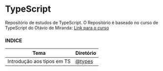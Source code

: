 # TypeScript

Repositório de estudos de TypeScript.
O Repositório é baseado no curso de TypeScript do Otávio de Miranda: [Link para o curso](https://www.udemy.com/share/1026x83@mN1qG8n7o5w_CHv6I_dm4Ck5Out3FYaONyVaNtAUdzvZ4Ro-Ma2bnOcehMG11_mc/)

### **INDICE**
Tema | Diretório
---|---
Introdução aos tipos em TS | [@types](https://github.com/juliofilizzola/typescript_studies/tree/main/@types)

